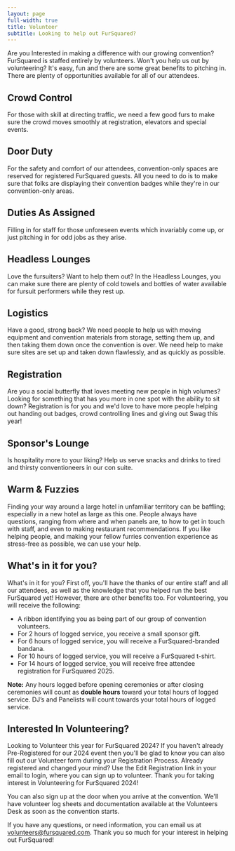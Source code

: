 ```yaml
---
layout: page
full-width: true
title: Volunteer
subtitle: Looking to help out FurSquared?
---
```

Are you Interested in making a difference with our growing convention? FurSquared is staffed entirely by volunteers. Won't you help us out by volunteering? It's easy, fun and there are some great benefits to pitching in. There are plenty of opportunities available for all of our attendees.

## Crowd Control

For those with skill at directing traffic, we need a few good furs to make sure the crowd moves smoothly at registration, elevators and special events.

## Door Duty

For the safety and comfort of our attendees, convention-only spaces are reserved for registered FurSquared guests. All you need to do is to make sure that folks are displaying their convention badges while they're in our convention-only areas.

## Duties As Assigned

Filling in for staff for those unforeseen events which invariably come up, or just pitching in for odd jobs as they arise.

## Headless Lounges

Love the fursuiters?  Want to help them out?  In the Headless Lounges, you can make sure there are plenty of cold towels and bottles of water available for fursuit performers while they rest up.

## Logistics

Have a good, strong back? We need people to help us with moving equipment and convention materials from storage, setting them up, and then taking them down once the convention is over.  We need help to make sure sites are set up and taken down flawlessly, and as quickly as possible.

## Registration

Are you a social butterfly that loves meeting new people in high volumes? Looking for something that has you more in one spot with the ability to sit down? Registration is for you and we'd love to have more people helping out handing out badges, crowd controlling lines and giving out Swag this year!

## Sponsor's Lounge

Is hospitality more to your liking? Help us serve snacks and drinks to tired and thirsty conventioneers in our con suite.

## Warm & Fuzzies

Finding your way around a large hotel in unfamiliar territory can be baffling; especially in a new hotel as large as this one. People always have questions, ranging from where and when panels are, to how to get in touch with staff, and even to making restaurant recommendations. If you like helping people, and making your fellow furries convention experience as stress-free as possible, we can use your help.

## What's in it for you?

What's in it for you? First off, you'll have the thanks of our entire staff and all our attendees, as well as the knowledge that you helped run the best FurSquared yet! However, there are other benefits too. For volunteering, you will receive the following:

- A ribbon identifying you as being part of our group of convention volunteers.
- For 2 hours of logged service, you receive a small sponsor gift.
- For 6 hours of logged service, you will receive a FurSquared-branded bandana.
- For 10 hours of logged service, you will receive a FurSquared t-shirt.
- For 14 hours of logged service, you will receive free attendee registration for FurSquared 2025.

**Note:** Any hours logged before opening ceremonies or after closing ceremonies will count as **double hours** toward your total hours of logged service. DJ’s and Panelists will count towards your total hours of logged service.

## Interested In Volunteering?

Looking to Volunteer this year for FurSquared  2024? If you haven't already Pre-Registered for our 2024 event then you'll be glad to know you can also fill out our Volunteer form during your Registration Process. Already registered and changed your mind? Use the Edit Registration link in your email to login, where you can sign up to volunteer. Thank you for taking interest in Volunteering for FurSquared  2024!

You can also sign up at the door when you arrive at the convention. We'll have volunteer log sheets and documentation available at the Volunteers Desk as soon as the convention starts.

If you have any questions, or need information, you can email us at [volunteers@fursquared.com](mailto:volunteers@fursquared.com). Thank you so much for your interest in helping out FurSquared\!
